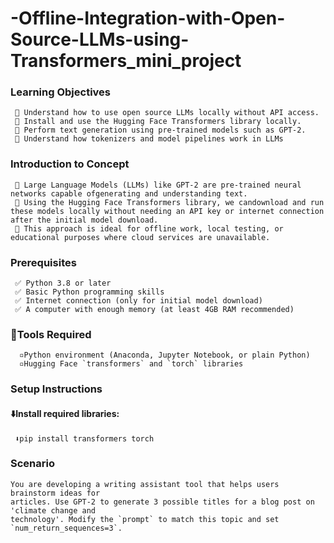  # -Offline-Integration-with-Open-Source-LLMs-using-Transformers_mini_project

### Learning Objectives
     💠 Understand how to use open source LLMs locally without API access.
     💠 Install and use the Hugging Face Transformers library locally.
     💠 Perform text generation using pre-trained models such as GPT-2.
     💠 Understand how tokenizers and model pipelines work in LLMs
### Introduction to Concept
     💠 Large Language Models (LLMs) like GPT-2 are pre-trained neural networks capable ofgenerating and understanding text. 
     💠 Using the Hugging Face Transformers library, we candownload and run these models locally without needing an API key or internet connection after the initial model download.
     💠 This approach is ideal for offline work, local testing, or educational purposes where cloud services are unavailable.
### Prerequisites
     ✅ Python 3.8 or later
     ✅ Basic Python programming skills
     ✅ Internet connection (only for initial model download)
     ✅ A computer with enough memory (at least 4GB RAM recommended)
### 🔧Tools Required
      ▫️Python environment (Anaconda, Jupyter Notebook, or plain Python)
      ▫️Hugging Face `transformers` and `torch` libraries

### Setup Instructions
   #### ⬇️Install required libraries:
     ⬇pip install transformers torch

### Scenario
    You are developing a writing assistant tool that helps users brainstorm ideas for
    articles. Use GPT-2 to generate 3 possible titles for a blog post on 'climate change and
    technology'. Modify the `prompt` to match this topic and set `num_return_sequences=3`.
